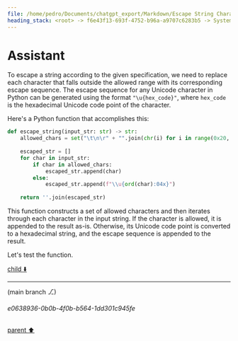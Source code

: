 ```yaml
---
file: /home/pedro/Documents/chatgpt_export/Markdown/Escape String Characters..md
heading_stack: <root> -> f6e43f13-693f-4752-b96a-a9707c6283b5 -> System -> 1f665d95-6647-451e-aeff-9380ccf0cf4f -> System -> aaa2d32f-9183-440c-94c2-108509937911 -> User -> 9b6cd32d-f3d2-427f-a245-c7fc99148973 -> Assistant
---
```

# Assistant

To escape a string according to the given specification, we need to replace each character that falls outside the allowed range with its corresponding escape sequence. The escape sequence for any Unicode character in Python can be generated using the format `"\u{hex_code}"`, where `hex_code` is the hexadecimal Unicode code point of the character.

Here's a Python function that accomplishes this:

```python
def escape_string(input_str: str) -> str:
    allowed_chars = set("\t\n\r" + "".join(chr(i) for i in range(0x20, 0x7F)) + "".join(chr(i) for i in range(0xA0, 0xD800)) + "".join(chr(i) for i in range(0xE000, 0xFFFE)))
    
    escaped_str = []
    for char in input_str:
        if char in allowed_chars:
            escaped_str.append(char)
        else:
            escaped_str.append(f"\\u{ord(char):04x}")
    
    return ''.join(escaped_str)
```

This function constructs a set of allowed characters and then iterates through each character in the input string. If the character is allowed, it is appended to the result as-is. Otherwise, its Unicode code point is converted to a hexadecimal string, and the escape sequence is appended to the result.

Let's test the function.

[child ⬇️](#e0638936-0b0b-4f0b-b564-1dd301c945fe)

---

(main branch ⎇)
###### e0638936-0b0b-4f0b-b564-1dd301c945fe
[parent ⬆️](#9b6cd32d-f3d2-427f-a245-c7fc99148973)
